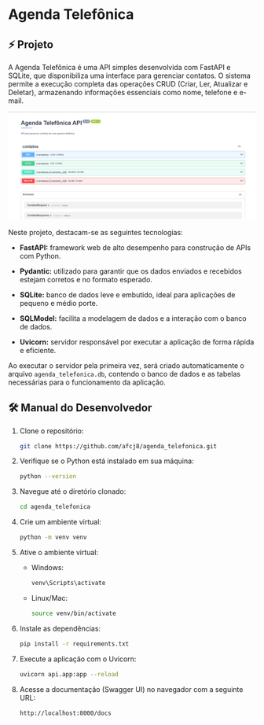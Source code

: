 <h1>Agenda Telefônica</h1>

<h2>⚡ Projeto</h2>

A Agenda Telefônica é uma API simples desenvolvida com FastAPI e SQLite, que disponibiliza uma interface para gerenciar contatos. O sistema permite a execução completa das operações CRUD (Criar, Ler, Atualizar e Deletar), armazenando informações essenciais como nome, telefone e e-mail.

![api](api.png)

Neste projeto, destacam-se as seguintes tecnologias:

- **FastAPI:** framework web de alto desempenho para construção de APIs com Python.

- **Pydantic:** utilizado para garantir que os dados enviados e recebidos estejam corretos e no formato esperado.

- **SQLite:** banco de dados leve e embutido, ideal para aplicações de pequeno e médio porte.

- **SQLModel:** facilita a modelagem de dados e a interação com o banco de dados.

- **Uvicorn:** servidor responsável por executar a aplicação de forma rápida e eficiente.

Ao executar o servidor pela primeira vez, será criado automaticamente o arquivo `agenda_telefonica.db`, contendo o banco de dados e as tabelas necessárias para o funcionamento da aplicação.

## 🛠️ Manual do Desenvolvedor

1. Clone o repositório:
   ```bash
   git clone https://github.com/afcj8/agenda_telefonica.git
   ```

2. Verifique se o Python está instalado em sua máquina:
   ```bash
   python --version
   ```

3. Navegue até o diretório clonado:
   ```bash
   cd agenda_telefonica
   ```

4. Crie um ambiente virtual:
   ```bash
   python -m venv venv
   ```

5. Ative o ambiente virtual:
   - Windows:
     ```bash
     venv\Scripts\activate
     ```
   - Linux/Mac:
     ```bash
     source venv/bin/activate
     ```

6. Instale as dependências:
   ```bash
   pip install -r requirements.txt
   ```

7. Execute a aplicação com o Uvicorn:
   ```bash
   uvicorn api.app:app --reload
   ```

8. Acesse a documentação (Swagger UI) no navegador com a seguinte URL:
   ```bash
   http://localhost:8000/docs
   ```